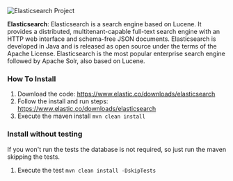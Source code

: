![Elasticsearch Project](https://jnosql.github.io/img/logos/elastic.svg)


**Elasticsearch**: Elasticsearch is a search engine based on Lucene. It provides a distributed, multitenant-capable full-text search engine with an HTTP web interface and schema-free JSON documents. Elasticsearch is developed in Java and is released as open source under the terms of the Apache License. Elasticsearch is the most popular enterprise search engine followed by Apache Solr, also based on Lucene.


### How To Install

1. Download the code: https://www.elastic.co/downloads/elasticsearch
1. Follow the install and run steps: https://www.elastic.co/downloads/elasticsearch
1. Execute the maven install `mvn clean install`


### Install without testing


If you won't run the tests the database is not required, so just run the maven skipping the tests.

1. Execute the test `mvn clean install -DskipTests`
